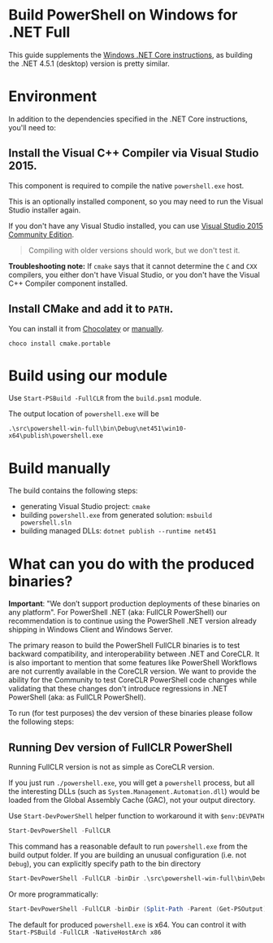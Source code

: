 Build PowerShell on Windows for .NET Full
=========================================

This guide supplements the [Windows .NET Core instructions](./windows-core.md), 
as building the .NET 4.5.1 (desktop) version is pretty similar.

Environment
===========

In addition to the dependencies specified in the .NET Core instructions, you'll need to:

Install the Visual C++ Compiler via Visual Studio 2015.
-------------------------------------------------------

This component is required to compile the native `powershell.exe` host.

This is an optionally installed component, so you may need to run the Visual Studio installer again.

If you don't have any Visual Studio installed, you can use [Visual Studio 2015 Community Edition][vs].

> Compiling with older versions should work, but we don't test it.

**Troubleshooting note:** If `cmake` says that it cannot determine the `C` and `CXX` compilers, 
you either don't have Visual Studio, or you don't have the Visual C++ Compiler component installed.

[vs]: https://www.visualstudio.com/en-us/products/visual-studio-community-vs.aspx

Install CMake and add it to `PATH`.
-----------------------------------

You can install it from [Chocolatey][] or [manually][].

```
choco install cmake.portable
```

[Chocolatey]: https://chocolatey.org/packages/cmake.portable
[manually]: https://cmake.org/download/

Build using our module
======================

Use `Start-PSBuild -FullCLR` from the `build.psm1` module.

The output location of `powershell.exe` will be

```
.\src\powershell-win-full\bin\Debug\net451\win10-x64\publish\powershell.exe
```

Build manually
==============

The build contains the following steps:

- generating Visual Studio project: `cmake`
- building `powershell.exe` from generated solution: `msbuild powershell.sln`
- building managed DLLs: `dotnet publish --runtime net451`


What can you do with the produced binaries?
=========================================

**Important**: "We don’t support production deployments of these binaries on any platform". 
For PowerShell .NET (aka: FullCLR PowerShell) our recommendation is to continue using the PowerShell .NET version already shipping in Windows Client and Windows Server.

The primary reason to build the PowerShell FullCLR binaries is to test backward compatibility, and interoperability between .NET and CoreCLR.
It is also important to mention that some features like PowerShell Workflows are not currently available in the CoreCLR version.
We want to provide the ability for the Community to test CoreCLR PowerShell code changes while validating that these changes don't introduce regressions in .NET PowerShell (aka: as FullCLR PowerShell).

To run (for test purposes) the dev version of these binaries please follow the following steps:


Running Dev version of FullCLR PowerShell
-----------------------------------------

Running FullCLR version is not as simple as CoreCLR version.

If you just run `./powershell.exe`, you will get a `powershell` process, 
but all the interesting DLLs (such as `System.Management.Automation.dll`) would be loaded from the Global Assembly Cache (GAC), 
not your output directory.

Use `Start-DevPowerShell` helper function to workaround it with `$env:DEVPATH`

```powershell
Start-DevPowerShell -FullCLR
```

This command has a reasonable default to run `powershell.exe` from the build output folder.
If you are building an unusual configuration (i.e. not `Debug`), you can explicitly specify path to the bin directory

```powershell
Start-DevPowerShell -FullCLR -binDir .\src\powershell-win-full\bin\Debug\net451\win10-x64\publish
```

Or more programmatically:

```powershell
Start-DevPowerShell -FullCLR -binDir (Split-Path -Parent (Get-PSOutput))
```

The default for produced `powershell.exe` is x64.
You can control it with `Start-PSBuild -FullCLR -NativeHostArch x86`


